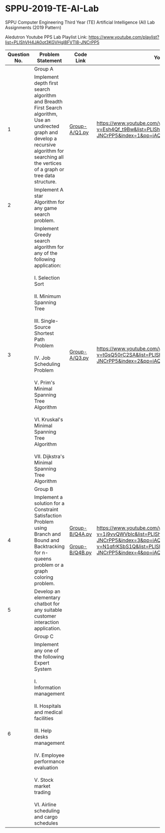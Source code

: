 # SPPU-2019-TE-AI-Lab
SPPU Computer Engineering Third Year (TE) Artificial Intelligence (AI) Lab Assignments (2019 Pattern)

Aledutron Youtube PPS Lab Playlist Link: https://www.youtube.com/playlist?list=PLlShVH4JA0ot3KGVHgl8FVTl8-JNCrPP5

| Question No. | Problem Statement | Code Link | Youtube Link |
|---|---|---|---|
|  | Group A |  |  |
| 1 | Implement depth first search algorithm and Breadth First Search algorithm, Use an undirected graph and develop a recursive algorithm for searching all the vertices of a graph or tree data structure. | [Group-A/Q1.py](Group-A/Q1.py) | https://www.youtube.com/watch?v=Esh4Qf_t9Bw&list=PLlShVH4JA0ot3KGVHgl8FVTl8-JNCrPP5&index=1&pp=iAQB |
| 2 | Implement A star Algorithm for any game search problem. |  |  |
| 3 | Implement Greedy search algorithm for any of the following application:<br><br>I. Selection Sort<br><br>II. Minimum Spanning Tree<br><br>III. Single-Source Shortest Path Problem<br><br>IV. Job Scheduling Problem<br><br>V. Prim's Minimal Spanning Tree Algorithm<br><br>VI. Kruskal's Minimal Spanning Tree Algorithm<br><br>VII. Dijkstra's Minimal Spanning Tree Algorithm | [Group-A/Q3.py](Group-A/Q3.py) | https://www.youtube.com/watch?v=tGsQ50rC2SA&list=PLlShVH4JA0ot3KGVHgl8FVTl8-JNCrPP5&index=2&pp=iAQB |
|  | Group B |  |  |
| 4 | Implement a solution for a Constraint Satisfaction Problem using Branch and Bound and Backtracking for n-queens problem or a graph coloring problem. | [Group-B/Q4A.py](Group-B/Q4A.py)<br><br>[Group-B/Q4B.py](Group-B/Q4B.py) | https://www.youtube.com/watch?v=1j9vvQWVblc&list=PLlShVH4JA0ot3KGVHgl8FVTl8-JNCrPP5&index=3&pp=iAQBhttps://www.youtube.com/watch?v=N1qfrKSbS1Q&list=PLlShVH4JA0ot3KGVHgl8FVTl8-JNCrPP5&index=4&pp=iAQB |
| 5 | Develop an elementary chatbot for any suitable customer interaction application. |  |  |
|  | Group C |  |  |
| 6 | Implement any one of the following Expert System<br><br>I. Information management<br><br>II. Hospitals and medical facilities<br><br>III. Help desks management<br><br>IV. Employee performance evaluation<br><br>V. Stock market trading<br><br>VI. Airline scheduling and cargo schedules |  |  |